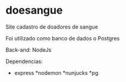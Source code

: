 # doesangue
 Site cadastro de doadores de sangue

Foi utilizado como banco de dados o Postgres

Back-and: NodeJs

Dependencias: 
* express
*nodemon
*nunjucks
*pg